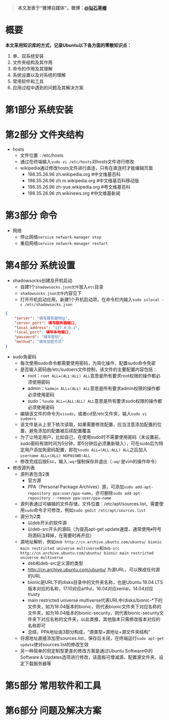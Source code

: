 > **本文发表于“微博自媒体”，微博：[@钻石草帽](https://weibo.com/strawhatchan)**

# 概要
**本文采用知识库的方式，记录Ubuntu以下各方面的零散知识点：**
1. 单、双系统安装
2. 文件夹结构及其作用
3. 命令的作用及其理解
4. 系统设置以及对系统的理解
5. 常用软件和工具
6. 应用过程中遇到的问题及其解决方案

# 第1部分 系统安装



# 第2部分 文件夹结构
- hosts
    - 文件位置：/etc/hosts
    - 通过在终端输入`sudo vi /etc/hosts`对hosts文件进行修改
    - wikipedia通过修改hosts文件进行直连，只有在直连时才能编辑页面
        - 198.35.26.96 zh.wikipedia.org  #中文维基百科
        - 198.35.26.96 zh.m.wikipedia.org  #中文维基百科移动版
        - 198.35.26.96 zh-yue.wikipedia.org  #粤文维基百科
        - 198.35.26.96 zh.wikinews.org  #中文维基新闻

# 第3部分 命令
- 网络
    - 停止网络`service network-manager stop`
    - 重启网络`service network-manager restart`


# 第4部分 系统设置
- shadowsocks创建及开机启动
    - 自建1个`shadowsocks.json文件`放入`etc`目录
    - `shadowsocks.json文件`内容见下
    - 打开开机启动应用，新建1个开机启动项，在命令栏内输入`sudo sslocal -c /etc/shadowsocks.json`

```json
{
    "server": "填写服务器地址",
    "server_port": 填写服务器端口,
    "local_address": "127.0.0.1",
    "local_port": 填写本地端口,
    "password": "填写密码",
    "method": "填写加密方式"
}
```

- sudo免密码
    - 每次使用sudo命令都需要使用密码，为简化操作，配置sudo命令免密
    - 是否输入密码由/etc/sudoers文件控制，该文件的主要配置内容包括：
        - root：`root ALL=(ALL:ALL) ALL`意思是所有要求root权限的操作都必须使用密码
        - admin：`%admin ALL=(ALL) ALL`意思是所有要求admin权限的操作都必须使用密码
        - sudo：`%sudo ALL=(ALL:ALL) ALL`意思是所有要求sudo权限的操作都必须使用密码
    - 编辑该文件的命令为`visudo`，或者cd至/etc文件夹，输入`sudo vi sudoers`
    - 该文件是从上至下依次读取，如果需要修改配置，应当注意添加配置的位置，避免添加的配置被后续配置覆盖
    - 为了让特定用户，比如自己，在使用sudo时不需要使用密码（未设置前，sudo密码有效时间为5分钟，即5分钟后必须重新输入），可在sudo后为特定用户添加免密码配置，即在`%sudo ALL=(ALL:ALL) ALL`之后加入`username ALL=(ALL) NOPASSWD:ALL`
    - 修改完成后按Esc，输入`:wq!`强制保存并退出（`:wq!`是vim的操作命令）
- 修改源列表
    - 源列表包含2类
        - 官方源
        - PPA（Personal Package Archives）源，可添加`sudo add-apt-repository ppa:user/ppa-name`，亦可删除`sudo add-apt-repository --remove ppa:user/ppa-name`
    - 源列表通过可编辑的文件存储，文件位置：/etc/apt/sources.list，需要使用`sudo`命令才可修改，例如`sudo gedit /etc/apt/sources.list`
    - 源分为2类
        - 以deb开头的软件源
        - 以deb-src开头的源码（为提高apt-get update速度，通常使用`#`符号将源码注释掉，在需要时再开启）
    - 源地址解析，例如`deb http://cn.archive.ubuntu.com/ubuntu/ bionic main restricted universe multiverse`和`deb-src http://cn.archive.ubuntu.com/ubuntu/ bionic main restricted universe multiverse`
        - deb和deb-src定义源的类型
        - http://cn.archive.ubuntu.com/ubuntu/ 为源URL，可以换成任何源的URL
        - bionic是URL下的disks目录中的文件夹名称，也是Ubuntu 18.04 LTS版本对应的名称，17.10对应artful，16.04对应xenial，14.04对应trusty
        - main restricted universe multiverse代表URL中/disks/bionic-*下的文件夹，如为18.04版本的bionic，则代表bionic文件夹下对应名称的文件夹，如为18.04版本的bionic-security，则代表bionic-security文件夹下对应名称的文件夹，以此类推，其他版本只需修改版本对应的名称即可
        - 总结，PPA地址由3部分构成，“源类型+源地址+源文件夹结构”
    - 将源地址直接添加至sources.list，保存后关闭，在终端运行`sudo apt-get update`使对sources.list的修改生效
    - 另一种简单的但定制型更差的修改方案是通过Ubuntu Software中的Software & Updates选项进行修改，该面板可增减源、配置源文件夹、设定下载服务器等

# 第5部分 常用软件和工具



# 第6部分 问题及解决方案



